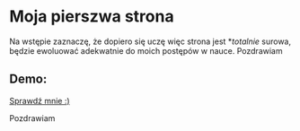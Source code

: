 # Moja pierszwa strona

Na wstępie zaznaczę, że dopiero się uczę więc strona jest **totalnie* surowa, będzie ewoluować adekwatnie do moich postępów w nauce.
Pozdrawiam

## Demo:

[Sprawdź mnie :)](https://janmaszkiewicz.github.io/homepage/)

Pozdrawiam
